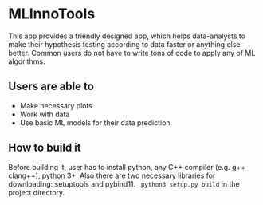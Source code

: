 # MLInnoTools
This app provides a friendly designed app, which helps data-analysts to make their hypothesis testing according to data faster or anything else better. Common users do not have to write tons of code to apply any of ML algorithms.
## Users are able to
- Make necessary plots
- Work with data
- Use basic ML models for their data prediction.
## How to build it
Before building it, user has to install python, any C++ compiler (e.g. g++ clang++), python 3+. Also there are two necessary libraries for downloading: setuptools and pybind11.
``` python3 setup.py build``` in the project directory.
